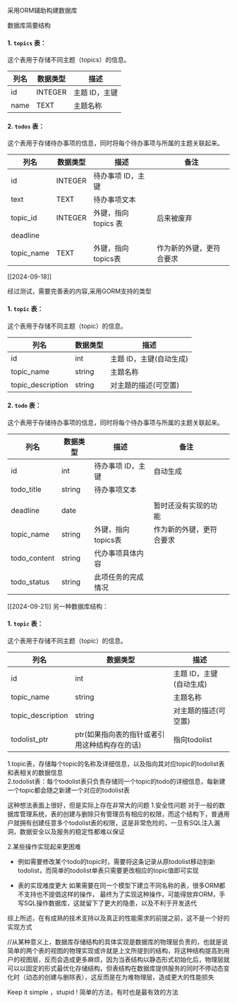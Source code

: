 采用ORM辅助构建数据库

数据库简要结构
#### 1. `topics` 表：

这个表用于存储不同主题（topics）的信息。

|列名|数据类型|描述|
|---|---|---|
|id|INTEGER|主题 ID，主键|
|name|TEXT|主题名称|

#### 2. `todos` 表：

这个表用于存储待办事项的信息，同时将每个待办事项与所属的主题关联起来。

| 列名         | 数据类型    | 描述             | 备注           |
| ---------- | ------- | -------------- | ------------ |
| id         | INTEGER | 待办事项 ID，主键     |              |
| text       | TEXT    | 待办事项文本         |              |
| topic_id   | INTEGER | 外键，指向 topics 表 | 后来被废弃        |
| deadline   |         |                |              |
| topic_name | TEXT    | 外键，指向 topics表  | 作为新的外键，更符合要求 |

[[2024-09-18]]

经过测试，需要完善表的内容,采用GORM支持的类型
#### 1. `topic` 表：

这个表用于存储不同主题（topic）的信息。

| 列名                | 数据类型   | 描述             |
| ----------------- | ------ | -------------- |
| id                | int    | 主题 ID，主键(自动生成) |
| topic_name        | string | 主题名称           |
| topic_description | string | 对主题的描述(可空置)    |

#### 2. `todo` 表：

这个表用于存储待办事项的信息，同时将每个待办事项与所属的主题关联起来。

| 列名           | 数据类型   | 描述            | 备注           |     |
| ------------ | ------ | ------------- | ------------ | --- |
| id           | int    | 待办事项 ID，主键    | 自动生成         |     |
| todo_title   | string | 待办事项文本        |              |     |
|              |        |               |              |     |
| deadline     | date   |               | 暂时还没有实现的功能   |     |
| topic_name   | string | 外键，指向 topics表 | 作为新的外键，更符合要求 |     |
| todo_content | string | 代办事项具体内容      |              |     |
| todo_status  | string | 此项任务的完成情况     |              |     |
[[2024-09-21]]
另一种数据库结构：
#### 1. `topic` 表：

这个表用于存储不同主题（topic）的信息。

| 列名                | 数据类型                      | 描述             |
| ----------------- | ------------------------- | -------------- |
| id                | int                       | 主题 ID，主键(自动生成) |
| topic_name        | string                    | 主题名称           |
| topic_description | string                    | 对主题的描述(可空置)    |
| todolist_ptr      | ptr(如果指向表的指针或者引用这种结构存在的话) | 指向todolist     |
 
1.topic表，存储每个topic的名称及详细信息，以及指向其对应topic的todolist表和表相关的数据信息  
2.todolist表：每个todolist表只负责存储同一个topic的todo的详细信息，每新建一个topic都会随之新建一个对应的todolist表


这种想法表面上很好，但是实际上存在非常大的问题
1.安全性问题
对于一般的数据库管理系统，表的创建与删除只有管理员有相应的权限，而这个结构下，普通用户就拥有创建任意多个todolist表的权限，这是非常危险的，一旦有SQL注入漏洞，数据安全以及服务的稳定性都难以保证

2.某些操作实现起来更困难
- 例如需要修改某个todo的topic时，需要将这条记录从原todolist移动到新todolist，而简单的todolist单表只需要更改相应的topic值即可实现

- 表的实现难度更大
如果需要在同一个模型下建立不同名称的表，很多ORM都不支持也不提倡这样的操作，
最终为了实现这种操作，可能得放弃ORM，手写SQL操作数据库，这就留下了更大的隐患，以及不利于开发迭代

综上所述，在有成熟的技术支持以及真正的性能需求的前提之前，这不是一个好的实现方式

//从某种意义上，数据库存储结构的具体实现是数据库的物理层负责的，也就是说简单的两个表的视图的物理实现或许就是上文所提到的结构，将这种结构提高到用户的视图层，反而会造成更多麻烦，因为当表结构以静态形式初始化后，物理层就可以以固定的形式最优化存储结构，但表结构在数据库提供服务的同时不停动态变化时（动态的创建与删除表），这反而是在为难物理层，造成更大的性能损失

Keep it simple ，stupid !
简单的方法，有时也是最有效的方法